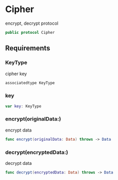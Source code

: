 # Cipher

encrypt, decrypt protocol

``` swift
public protocol Cipher 
```

## Requirements

### KeyType

cipher key

``` swift
associatedtype KeyType
```

### key

``` swift
var key: KeyType 
```

### encrypt(originalData:​)

encrypt data

``` swift
func encrypt(originalData: Data) throws -> Data
```

### decrypt(encryptedData:​)

decrypt data

``` swift
func decrypt(encryptedData: Data) throws -> Data
```
